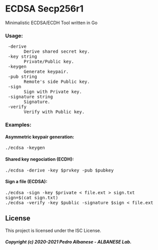 # ECDSA Secp256r1
Minimalistic ECDSA/ECDH Tool written in Go 
### Usage:
<pre> -derive
       Derive shared secret key.
 -key string
       Private/Public key.
 -keygen
       Generate keypair.
 -pub string
       Remote's side Public key.
 -sign
       Sign with Private key.
 -signature string
       Signature.
 -verify
       Verify with Public key.</pre>
### Examples:
#### Asymmetric keypair generation:
<pre>./ecdsa -keygen</pre>
#### Shared key negociation (ECDH):
<pre>./ecdsa -derive -key $prvkey -pub $pubkey</pre>
#### Sign a file (ECDSA):
<pre>./ecdsa -sign -key $private < file.ext > sign.txt
sign=$(cat sign.txt)
./ecdsa -verify -key $public -signature $sign < file.ext
</pre>
## License
This project is licensed under the ISC License.
##### Copyright (c) 2020-2021 Pedro Albanese - ALBANESE Lab.
